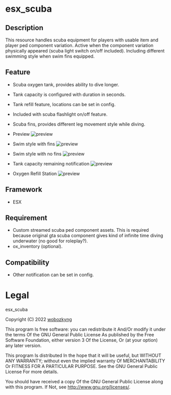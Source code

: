 # esx_scuba

## Description
This resource handles scuba equipment for players with usable item and player ped component variation. Active when the component variation physically appeared (scuba light switch on/off included). Including different swimming style when swim fins equipped.

## Feature
- Scuba oxygen tank, provides ability to dive longer.
- Tank capacity is configured with duration in seconds.
- Tank refill feature, locations can be set in config.
- Included with scuba flashlight on/off feature.
- Scuba fins, provides different leg movement style while diving.

- Preview
![preview](https://cdn.discordapp.com/attachments/1058722928147038269/1059312413574451340/image.png)

- Swim style with fins
![preview](https://cdn.discordapp.com/attachments/1058722928147038269/1059147393230196796/image.png)

- Swim style with no fins
![preview](https://cdn.discordapp.com/attachments/1058722928147038269/1059147742213054576/image.png)

- Tank capacity remaining notification
![preview](https://cdn.discordapp.com/attachments/1058722928147038269/1059149277055688785/image.png)

- Oxygen Refill Station
![preview](https://cdn.discordapp.com/attachments/1058722928147038269/1059150340596973568/image.png)

## Framework
- ESX

## Requirement
- Custom streamed scuba ped component assets. This is required because original gta scuba component gives kind of infinite time diving underwater (no good for roleplay?).
- ox_inventory (optional).

## Compatibility
- Other notification can be set in config.

# Legal

esx_scuba

Copyright (C) 2022 [wobozkyng](https://github.com/wobozkyng)

This program Is free software: you can redistribute it And/Or modify it under the terms Of the GNU General Public License As published by the Free Software Foundation, either version 3 Of the License, Or (at your option) any later version.

This program Is distributed In the hope that it will be useful, but WITHOUT ANY WARRANTY; without even the implied warranty Of MERCHANTABILITY Or FITNESS FOR A PARTICULAR PURPOSE. See the GNU General Public License For more details.

You should have received a copy Of the GNU General Public License along with this program. If Not, see http://www.gnu.org/licenses/.